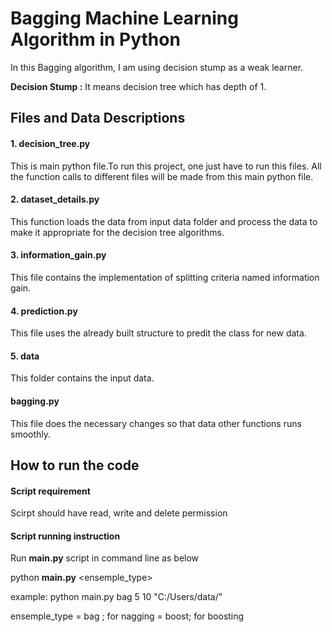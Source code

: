 # Bagging Machine Learning Algorithm in Python
In this Bagging algorithm, I am using decision stump as a weak learner.  

**Decision Stump :** It means decision tree which has depth of 1.

## Files and Data Descriptions

#### 1. decision_tree.py  
This is main python file.To run this project, one just have to run this files. All the function calls to different files will be made from this main python file.

#### 2. dataset_details.py  
This function loads the data from input data folder and process the data to make it appropriate for the decision tree algorithms.

#### 3. information_gain.py  
This file contains the implementation of splitting criteria named information gain.

#### 4. prediction.py  
This file uses the already built structure to predit the class for new data.  

#### 5. data  
This folder contains the input data.

#### bagging.py
This file does the necessary changes so that data other functions runs smoothly.


## How to run the code  

#### Script requirement  
Scirpt should have read, write and delete permission

#### Script running instruction
Run **main.py** script in command line as below

python **main.py** <ensemple_type> <treeDeoth> <bags> <data folder path>

example: python main.py bag 5 10 "C:/Users/data/"

ensemple_type = bag ; for nagging
	      = boost; for boosting
